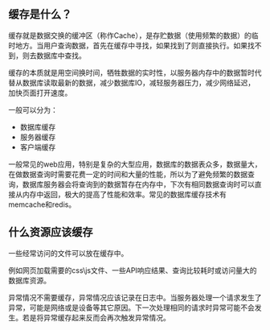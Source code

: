 ## 缓存是什么？

缓存就是数据交换的缓冲区（称作Cache），是存贮数据（使用频繁的数据）的临时地方。当用户查询数据，首先在缓存中寻找，如果找到了则直接执行。如果找不到，则去数据库中查找。

缓存的本质就是用空间换时间，牺牲数据的实时性，以服务器内存中的数据暂时代替从数据库读取最新的数据，减少数据库IO，减轻服务器压力，减少网络延迟，加快页面打开速度。



一般可以分为：

- 数据库缓存
- 服务器缓存
- 客户端缓存

一般常见的web应用，特别是复杂的大型应用，数据库的数据表众多，数据量大，在做数据查询时需要花费一定的时间和大量的性能，所以为了避免频繁的数据查询，数据库服务器会将查询到的数据暂存在内存中，下次有相同数据查询时可以直接从内存中返回，极大的提高了性能和效率。常见的数据库缓存技术有memcache和redis。

## 什么资源应该缓存

一些经常访问的文件可以放在缓存中。

例如网页加载需要的css\js文件、一些API响应结果、查询比较耗时或访问量大的数据库资源。

异常情况不需要缓存，异常情况应该记录在日志中。当服务器处理一个请求发生了异常，可能是网络或是设备等其它原因。下一次处理相同的请求时异常可能不会发生。若是将异常缓存起来反而会再次触发异常情况。